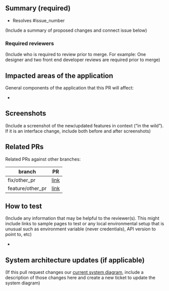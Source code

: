 ## Summary (required)

- Resolves #issue_number

(Include a summary of proposed changes and connect issue below)

### Required reviewers

(Include who is required to review prior to merge. For example: One designer and two front end developer reviews are required prior to merge)

## Impacted areas of the application

General components of the application that this PR will affect:

-

## Screenshots

(Include a screenshot of the new/updated features in context (“in the wild”). If it is an interface change, include both before and after screenshots)

## Related PRs

Related PRs against other branches:

| branch           | PR       |
| ---------------- | -------- |
| fix/other_pr     | [link]() |
| feature/other_pr | [link]() |

## How to test

(Include any information that may be helpful to the reviewer(s). This might include links to sample pages to test or any local environmental setup that is unusual such as environment variable (never credentials), API version to point to, etc)

-

## System architecture updates (if applicable)

(If this pull request changes our [current system diagram](https://github.com/fecgov/FEC/wiki/2.-FEC-system-diagram), include a description of those changes here and create a new ticket to update the system diagram)
